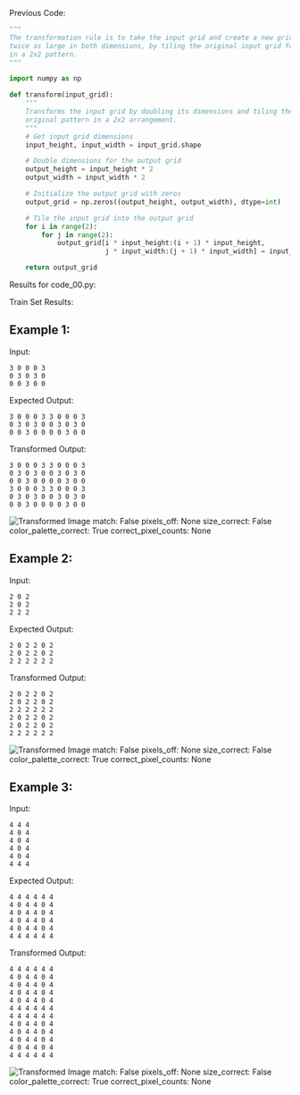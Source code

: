 
Previous Code:
```python
"""
The transformation rule is to take the input grid and create a new grid that's
twice as large in both dimensions, by tiling the original input grid four times
in a 2x2 pattern.
"""

import numpy as np

def transform(input_grid):
    """
    Transforms the input grid by doubling its dimensions and tiling the
    original pattern in a 2x2 arrangement.
    """
    # Get input grid dimensions
    input_height, input_width = input_grid.shape

    # Double dimensions for the output grid
    output_height = input_height * 2
    output_width = input_width * 2

    # Initialize the output grid with zeros
    output_grid = np.zeros((output_height, output_width), dtype=int)

    # Tile the input grid into the output grid
    for i in range(2):
        for j in range(2):
            output_grid[i * input_height:(i + 1) * input_height,
                        j * input_width:(j + 1) * input_width] = input_grid

    return output_grid
```
Results for code_00.py:

Train Set Results:

## Example 1:
Input:
```
3 0 0 0 3
0 3 0 3 0
0 0 3 0 0
```
Expected Output:
```
3 0 0 0 3 3 0 0 0 3
0 3 0 3 0 0 3 0 3 0
0 0 3 0 0 0 0 3 0 0
```
Transformed Output:
```
3 0 0 0 3 3 0 0 0 3
0 3 0 3 0 0 3 0 3 0
0 0 3 0 0 0 0 3 0 0
3 0 0 0 3 3 0 0 0 3
0 3 0 3 0 0 3 0 3 0
0 0 3 0 0 0 0 3 0 0
```
![Transformed Image](Copy1-1.png)
match: False
pixels_off: None
size_correct: False
color_palette_correct: True
correct_pixel_counts: None

## Example 2:
Input:
```
2 0 2
2 0 2
2 2 2
```
Expected Output:
```
2 0 2 2 0 2
2 0 2 2 0 2
2 2 2 2 2 2
```
Transformed Output:
```
2 0 2 2 0 2
2 0 2 2 0 2
2 2 2 2 2 2
2 0 2 2 0 2
2 0 2 2 0 2
2 2 2 2 2 2
```
![Transformed Image](Copy1-2.png)
match: False
pixels_off: None
size_correct: False
color_palette_correct: True
correct_pixel_counts: None

## Example 3:
Input:
```
4 4 4
4 0 4
4 0 4
4 0 4
4 0 4
4 4 4
```
Expected Output:
```
4 4 4 4 4 4
4 0 4 4 0 4
4 0 4 4 0 4
4 0 4 4 0 4
4 0 4 4 0 4
4 4 4 4 4 4
```
Transformed Output:
```
4 4 4 4 4 4
4 0 4 4 0 4
4 0 4 4 0 4
4 0 4 4 0 4
4 0 4 4 0 4
4 4 4 4 4 4
4 4 4 4 4 4
4 0 4 4 0 4
4 0 4 4 0 4
4 0 4 4 0 4
4 0 4 4 0 4
4 4 4 4 4 4
```
![Transformed Image](Copy1-3.png)
match: False
pixels_off: None
size_correct: False
color_palette_correct: True
correct_pixel_counts: None
